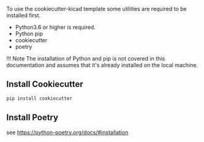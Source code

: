 To use the cookiecutter-kicad template some utilities are required to be installed first.

* Python3.6 or higher is required.
* Python pip
* cookiecutter
* poetry

!!! Note
    The installation of Python and pip is not covered in this documentation and assumes that it's already installed on the local machine.

## Install Cookiecutter

``` bash
pip install cookiecutter
```
## Install Poetry

see <https://python-poetry.org/docs/#installation>
